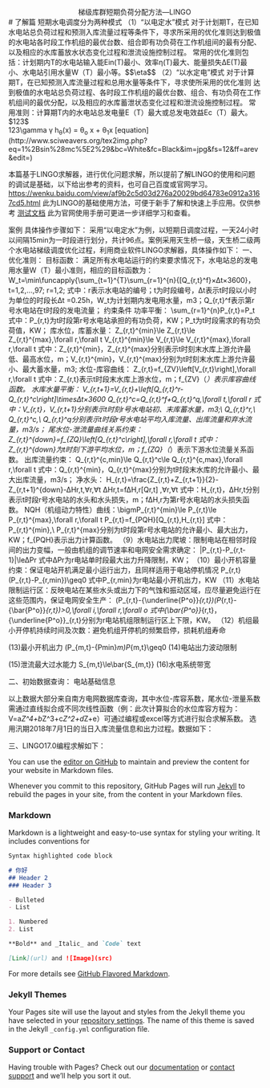 <script type="text/javascript" src="http://cdn.mathjax.org/mathjax/latest/MathJax.js?config=TeX-AMS-MML_HTMLorMML"></script>
<center>梯级库群短期负荷分配方法—LINGO</center>
# 了解篇  
短期水电调度分为两种模式  
（1）“以电定水”模式  
对于计划期T，在已知水电站总负荷过程和预测入库流量过程等条件下，寻求所采用的优化准则达到极值的水电站各时段工作机组的最优台数、组合即有功负荷在工作机组间的最有分配、以及相应的水库蓄放水状态变化过程和泄流设施控制过程。  
常用的优化准则包括：计划期内T的水电站输入能Ein(T)最小、效率&eta;(T)最大、能量损失&Delta;E(T)最小、水电站引用水量W（T）最小等。$$\eta$$
（2）“以水定电”模式
对于计算期T，在已知预测入库流量过程和总用水量等条件下，寻求使所采用的优化准则
达到极值的水电站总负荷过程、各时段工作机组的最优台数、组合、有功负荷在工作机组间的最优分配，以及相应的水库蓄泄状态变化过程和泄流设施控制过程。
常用准则：计算期T内的水电站总发电量E（T）最大或总发电效益Ec（T）最大。
<div>$123$</div>
<span>123\gamma</span>
&gamma;
h<sub>&theta;</sub>(x) = &theta;<sub>o</sub> x + &theta;<sub>1</sub>x
[equation](http://www.sciweavers.org/tex2img.php?eq=1%2Bsin%28mc%5E2%29&bc=White&fc=Black&im=jpg&fs=12&ff=arev&edit=)

本篇基于LINGO求解器，进行优化问题求解，所以提前了解LINGO的使用和问题的调试是基础，以下给出参考的资料，也可自己百度或官网学习。
https://wenku.baidu.com/view/af9b2c5d03d276a20029bd64783e0912a3167cd5.html
此为LINGO的基础使用方法，可便于新手了解和快速上手应用。仅供参考
 [测试文档](https://dlutzhanweiliu.github.io/testgitpages/testfile)
此为官网使用手册可更进一步详细学习和查看。

案例
具体操作步骤如下：
采用“以电定水”为例，以短期日调度过程，一天24小时以间隔15min为一时段进行划分，共计96点。案例采用天生桥一级，天生桥二级两个水电站梯级调度优化过程，利用商业软件LINGO求解器，具体操作如下：
一、优化准则：
目标函数：
满足所有水电站运行的约束要求情况下，水电站总的发电用水量W（T）最小准则，相应的目标函数为：
W_t=\min\funcapply{\sum_{t=1}^{T}\sum_{r=1}^{n}{[Q_{r,t}^f}×∆t×3600}，t=1,2,…,97; r=1,2;
式中：r表示水电站的编号；t为时段编号，∆t表示t时段以小时为单位的时段长∆t =0.25h，W_t为计划期内发电用水量，m3；Q_{r,t}^f表示第r号水电站在t时段的发电流量；
约束条件
	功率平衡：
\sum_{r=1}^{n}P_{r,t}=P_t
式中：P_{r,t}为t时段第r号水电站承担的有功负荷，KW；P_t为t时段需求的有功负荷值，KW； 
	库水位，库蓄水量：
Z_{r,t}^{min}\le Z_{r,t}\le Z_{r,t}^{max},\forall r,\forall t
V_{r,t}^{min}\le V_{r,t}\le V_{r,t}^{max},\forall r,\forall t
式中：Z_{r,t}^{min}，Z_{r,t}^{max}分别表示t时刻末水库上游允许最低、最高水位，m；V_{r,t}^{min}，V_{r,t}^{max}分别为t时刻末水库上游允许最小、最大蓄水量，m3; 
	水位-库容曲线：
Z_{r,t}=f_{ZV}\left[V_{r,t}\right],\forall r,\forall t
式中：Z_{r,t}表示t时段末水库上游水位，m；f_{ZV}（*）表示库容曲线函数。
	水库水量平衡：
V_{r,t+1}=V_{r,t}+\left[Q_{r,t}^r-Q_{r,t}^c\right]\times∆t×3600
Q_{r,t}^c=Q_{r,t}^f+Q_{r,t}^q,\forall t,\forall r
式中：V_{r,t}，V_{r,t+1}分别表示t时刻r号水电站初、末库蓄水量，m3;\ Q_{r,t}^r,\ Q_{r,t}^c,\ Q_{r,t}^q分别表示t时段r号水电站平均入库流量、出库流量和弃水流量，m3/s；
	尾水位-泄流量曲线关系约束：
Z_{r,t}^{down}=f_{ZQ}\left[Q_{r,t}^c\right],\forall r,\forall t
式中：Z_{r,t}^{down}为t时刻下游平均水位，m；f_{ZQ}（*）表示下游水位流量关系函数。
	出库流量约束：
Q_{r,t}^{c,min}\le Q_{r,t}^c\le Q_{r,t}^{c,max},\forall r,\forall t
   式中：Q_{r,t}^{min}，Q_{r,t}^{max}分别为t时段末水库的允许最小、最大出库流量，m3/s；
	净水头：
H_{r,t}=\frac{Z_{r,t}+Z_{r,t+1}}{2}-Z_{r,t+1}^{down}-∆Hr,t,∀r,∀t
∆Hr,t=f∆H,r[Qr,t] ,∀r,∀t
式中：H_{r,t}，∆Hr,t分别表示t时段r号水电站的水头和水头损失，m；f∆H,r为第r号水电站的水头损失函数。
	NQH（机组动力特性）曲线：\bigmP_{r,t}^{min}\le P_{r,t}\le P_{r,t}^{max},\forall r,\forall t
P_{r,t}=f_{PQH}[Q_{r,t},H_{r,t}]
式中：P_{r,t}^{min},\ P_{r,t}^{max}分别为t时段第r号水电站的允许最小、最大出力，KW；f_{PQH}表示出力计算函数。
（9）水电站出力爬坡：限制电站在相邻时段间的出力变幅，一般由机组的调节速率和电网安全需求确定：
|P_{r,t}-P_{r,t-1}|\le∆Pr
式中∆Pr为r电站单时段最大出力升降限制，KW；
（10）最小开机容量约束：保证电站开机满足最小运行出力，且同样适用于电站停机情况
P_{r,t}(P_{r,t}-P_{r,min})\geq0
   式中P_{r,min}为r电站最小开机出力，KW
（11）水电站限制运行区：反映电站在某些水头或出力下的气蚀和振动区域，应尽量避免运行在这些范围内，保证电网安全生产：
(P_{r,t}-{\underline{P^o}}_{r,t})(P_{r,t}-{\bar{P^o}}_{r,t})>0,\forall i,\forall r,\forall o
式中{\bar{P^o}}_{r,t}，{\underline{P^o}}_{r,t}分别为r电站机组限制运行区上下限，KW。
（12）机组最小开停机持续时间及次数：避免机组开停机的频繁启停，损耗机组寿命
   
(13)最小开机出力
(P_{m,t}-{Pmin}_m)P_{m,t}\geq0
(14)电站出力波动限制
      
(15)泄流最大过水能力
S_{m,t}\le\bar{S_{m,t}}
(16)水电系统带宽
      
二、初始数据查询：
电站基础信息
 
以上数据大部分来自南方电网数据库查询，其中水位-库容系数，尾水位-泄量系数需通过直线拟合成不同次线性函数（例：此次计算拟合的水位库容方程为：V=a*Z^4+b*Z^3+c*Z^2+d*Z+e）可通过编程或excel等方式进行拟合求解系数。
选用汛期2018年7月1日的当日入库流量信息和出力过程。数据如下：
 
三、LINGO17.0编程求解如下：

 

You can use the [editor on GitHub](https://github.com/DLUTzhanweiliu/testgitpages/edit/master/README.md) to maintain and preview the content for your website in Markdown files.

Whenever you commit to this repository, GitHub Pages will run [Jekyll](https://jekyllrb.com/) to rebuild the pages in your site, from the content in your Markdown files.

### Markdown

Markdown is a lightweight and easy-to-use syntax for styling your writing. It includes conventions for

```markdown
Syntax highlighted code block

# 你好
## Header 2
### Header 3

- Bulleted
- List

1. Numbered
2. List

**Bold** and _Italic_ and `Code` text

[Link](url) and ![Image](src)
```

For more details see [GitHub Flavored Markdown](https://guides.github.com/features/mastering-markdown/).

### Jekyll Themes

Your Pages site will use the layout and styles from the Jekyll theme you have selected in your [repository settings](https://github.com/DLUTzhanweiliu/testgitpages/settings). The name of this theme is saved in the Jekyll `_config.yml` configuration file.

### Support or Contact

Having trouble with Pages? Check out our [documentation](https://help.github.com/categories/github-pages-basics/) or [contact support](https://github.com/contact) and we’ll help you sort it out.
